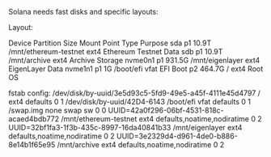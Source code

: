 Solana needs fast disks and specific layouts:

Layout:

Device	Partition	Size	Mount Point	Type	Purpose
sda	p1	10.9T	/mnt/ethereum-testnet	ext4	Ethereum Testnet Data
sdb	p1	10.9T	/mnt/archive	ext4	Archive Storage
nvme0n1	p1	931.5G	/mnt/eigenlayer	ext4	EigenLayer Data
nvme1n1	p1	1G	/boot/efi	vfat	EFI Boot
p2	464.7G	/	ext4	Root OS

fstab config:
/dev/disk/by-uuid/3e5d93c5-5fd9-49e5-a45f-4111e45d4797 / ext4 defaults 0 1
/dev/disk/by-uuid/42D4-6143 /boot/efi vfat defaults 0 1
/swap.img       none    swap    sw      0       0
UUID=42a0f296-06bf-4531-818c-acaed4bdb772 /mnt/ethereum-testnet ext4 defaults,noatime,nodiratime 0 2
UUID=32bf1fa3-1f3b-435c-8997-16da40841b33 /mnt/eigenlayer ext4 defaults,noatime,nodiratime 0 2
UUID=3e2329d4-d961-4de0-b886-8e14b1f65e95 /mnt/archive ext4 defaults,noatime,nodiratime 0 2
